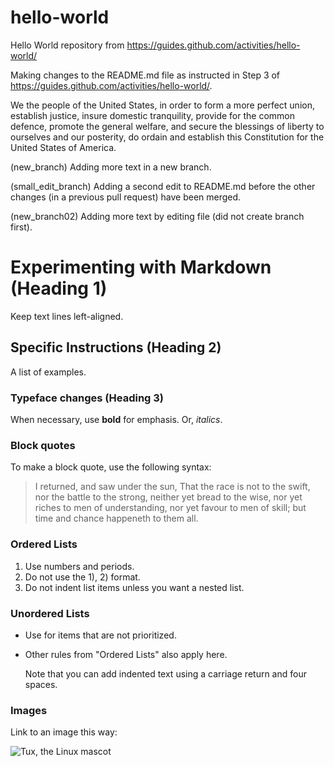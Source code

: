 # hello-world
Hello World repository from https://guides.github.com/activities/hello-world/

Making changes to the README.md file as instructed in Step 3 of https://guides.github.com/activities/hello-world/.

We the people of the United States, 
in order to form a more perfect union, 
establish justice, insure domestic tranquility,
provide for the common defence, 
promote the general welfare, 
and secure the blessings of liberty 
to ourselves and our posterity, 
do ordain and establish this Constitution
for the United States of America.

(new_branch) Adding more text in a new branch.

(small_edit_branch) Adding a second edit to README.md before the other changes (in a previous pull request) have been merged.

(new_branch02) Adding more text by editing file (did not create branch first).
# Experimenting with Markdown (Heading 1)
Keep text lines left-aligned.
## Specific Instructions (Heading 2)
A list of examples.
### Typeface changes (Heading 3)
When necessary, use **bold** for emphasis.
Or, *italics*.
### Block quotes
To make a block quote, use the following syntax:
>I returned, and saw under the sun,
>That the race is not to the swift, 
>nor the battle to the strong, 
>neither yet bread to the wise, 
>nor yet riches to men of understanding, 
>nor yet favour to men of skill; 
>but time and chance happeneth to them all.
### Ordered Lists
1. Use numbers and periods.
2. Do not use the 1), 2) format.
3. Do not indent list items unless you want a nested list.
### Unordered Lists
- Use for items that are not prioritized.
- Other rules from "Ordered Lists" also apply here.

    Note that you can add indented text using a carriage return and four spaces.
### Images
Link to an image this way:

![Tux, the Linux mascot](https://upload.wikimedia.org/wikipedia/commons/thumb/a/af/Tux.png/220px-Tux.png)

